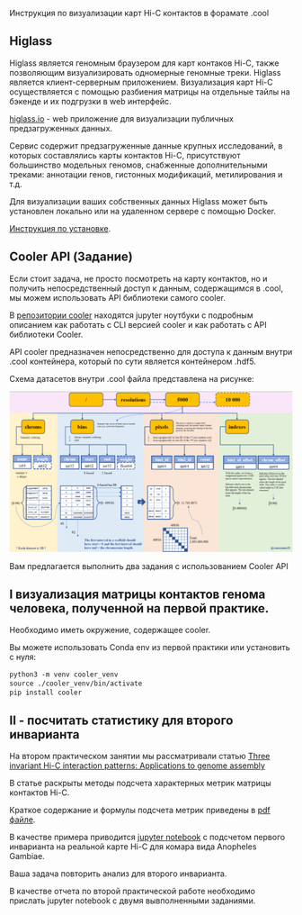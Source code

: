 Инструкция по визуализации карт Hi-C контактов в форамате .cool

## Higlass

Higlass является геномным браузером для карт контаков Hi-C, также позволяющим визуализировать одномерные геномные треки. Higlass является клиент-серверным приложением. Визуализация карт Hi-C осуществляется с помощью разбиения матрицы на отдельные тайлы на бэкенде и их подгрузки в web интерфейс.

[higlass.io](http://higlass.io/) - web приложение для визуализации публичных предзагруженных данных.

Сервис содержит предзагруженные данные крупных исследований, в которых составлялись карты контактов Hi-C, присутствуют большинство модельных геномов, снабженные дополнительными треками: аннотации генов, гистонных модификаций, метилирования и т.д.

Для визуализации ваших собственных данных Higlass может быть установлен локально или на удаленном сервере с помощью Docker. 

[Инструкция по установке](https://docs.higlass.io/tutorial.html).

## Cooler API (Задание)

Если стоит задача, не просто посмотреть на карту контактов, но и получить непосредственный доступ к данным, содержащимся в .cool, мы можем использовать API библиотеки самого cooler.

В [репозитории cooler](https://github.com/open2c/cooler-binder) находятся jupyter ноутбуки с подробным описанием как работать с CLI версией cooler и как работать с API библиотеки Cooler.

API cooler предназначен непосредственно для доступа к данным внутри .cool контейнера, который по сути является контейнером .hdf5.

Схема датасетов внутри .cool файла представлена на рисунке:

<p align="center">
  <img src="img/cool_scheme.png" alt=".cool scheme">
</p>

Вам предлагается выполнить два задания с использованием Cooler API

## I визуализация матрицы контактов генома человека, полученной на первой практике.

Необходимо иметь окружение, содержащее cooler. 

Вы можете использовать Conda env из первой практики или установить с нуля:

```{bash}
python3 -m venv cooler_venv
source ./cooler_venv/bin/activate
pip install cooler
```

## II - посчитать статистику для второго инварианта

На втором практическом занятии мы рассматривали статью [Three invariant Hi-C interaction patterns: Applications to genome assembly](https://www.sciencedirect.com/science/article/abs/pii/S1046202317302414)

В статье раскрыты методы подсчета характерных метрик матрицы контактов Hi-C.

Краткое содержание и формулы подсчета метрик приведены в [pdf файле](./invariant_patterns.pdf).

В качестве примера приводится [jupyter notebook](./invariant_I.ipynb) с подсчетом первого инварианта на реальной карте Hi-C для комара вида Anopheles Gambiae.

Ваша задача повторить анализ для второго инварианта.

В качестве отчета по второй практической работе необходимо прислать jupyter notebook с двумя вывполненными заданиями.

